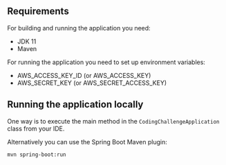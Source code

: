 
## Requirements

For building and running the application you need:

- JDK 11
- Maven

For running the application you need to set up environment variables:
- AWS_ACCESS_KEY_ID (or AWS_ACCESS_KEY)
- AWS_SECRET_KEY (or AWS_SECRET_ACCESS_KEY)

## Running the application locally

One way is to execute the main method in the `CodingChallengeApplication` class from your IDE.

Alternatively you can use the Spring Boot Maven plugin:

```$xslt
mvn spring-boot:run
```
